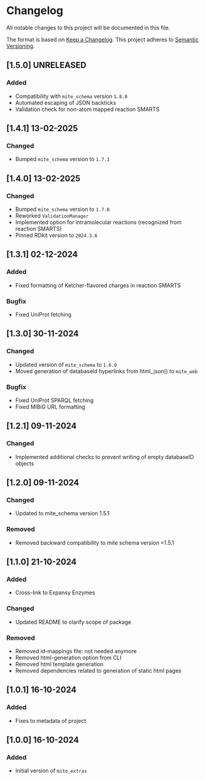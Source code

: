 # Changelog

All notable changes to this project will be documented in this file.

The format is based on [Keep a Changelog](https://keepachangelog.com/en/1.0.0/).
This project adheres to [Semantic Versioning](https://semver.org/spec/v2.0.0.html).

## [1.5.0] UNRELEASED

### Added

- Compatibility with `mite_schema` version `1.8.0`
- Automated escaping of JSON backticks
- Validation check for non-atom mapped reaction SMARTS

## [1.4.1] 13-02-2025

### Changed

- Bumped `mite_schema` version to `1.7.1`

## [1.4.0] 13-02-2025

### Changed

- Bumped `mite_schema` version to `1.7.0`
- Reworked `ValidationManager`
- Implemented option for intramolecular reactions (recognized from reaction SMARTS)
- Pinned RDkit version to `2024.3.6` 

## [1.3.1] 02-12-2024

### Added

- Fixed formatting of Ketcher-flavored charges in reaction SMARTS

### Bugfix

- Fixed UniProt fetching

## [1.3.0] 30-11-2024

### Changed

- Updated version of `mite_schema` to `1.6.0`
- Moved generation of databaseId hyperlinks from html_json() to `mite_web`

### Bugfix

- Fixed UniProt SPARQL fetching
- Fixed MIBiG URL formatting

## [1.2.1] 09-11-2024

### Changed

- Implemented additional checks to prevent writing of empty databaseID objects

## [1.2.0] 09-11-2024

### Changed

- Updated to mite_schema version 1.5.1

### Removed

- Removed backward compatibility to mite schema version <1.5.1

## [1.1.0] 21-10-2024

### Added

- Cross-link to Expansy Enzymes

### Changed

- Updated README to clarify scope of package

### Removed

- Removed id-mappings file: not needed anymore
- Removed html-generation option from CLI
- Removed html template generation
- Removed dependencies related to generation of static html pages

## [1.0.1] 16-10-2024

### Added

- Fixes to metadata of project

## [1.0.0] 16-10-2024

### Added

- Initial version of `mite_extras`